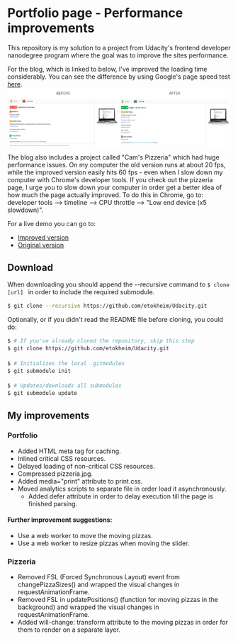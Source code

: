 # Portfolio page - Performance improvements
This repository is my solution to a project from Udacity's frontend developer nanodegree program where the goal was to improve the sites performance.

For the blog, which is linked to below, I've improved the loading time considerably. You can see the difference by using Google's page speed test [here](https://developers.google.com/speed/pagespeed/insights/).
![A picture of my page speed test](https://raw.githubusercontent.com/etokheim/frontend-nanodegree-mobile-portfolio/master/website%20optimization.jpg)

The blog also includes a project called "Cam's Pizzeria" which had huge performance issues. On my computer the old version runs at about 20 fps, while the improved version easily hits 60 fps - even when I slow down my computer with Chrome's developer tools. If you check out the pizzeria page, I urge you to slow down your computer in order get a better idea of how much the page actually improved. To do this in Chrome, go to: developer tools --> timeline --> CPU throttle --> "Low end device (x5 slowdown)".

For a live demo you can go to:
 * [Improved version](https://etokheim.github.io/Udacity/08%20Website%20Optimization/frontend-nanodegree-mobile-portfolio/improved/)
 * [Original version](https://etokheim.github.io/Udacity/08%20Website%20Optimization/frontend-nanodegree-mobile-portfolio/original/)


## Download
When downloading you should append the --recursive command to ```$ clone [url] ``` in order to include the required submodule.
```bash
$ git clone --recursive https://github.com/etokheim/Udacity.git
```

Optionally, or if you didn't read the README file before cloning, you could do:
```bash
$ # If you've already cloned the repository, skip this step
$ git clone https://github.com/etokheim/Udacity.git

$ # Initializes the local .gitmodules
$ git submodule init

$ # Updates/downloads all submodules
$ git submodule update
```

## My improvements

### Portfolio
* Added HTML meta tag for caching.
* Inlined critical CSS resources.
* Delayed loading of non-critical CSS resources.
* Compressed pizzeria.jpg.
* Added media="print" attribute to print.css.
* Moved analytics scripts to separate file in order load it asynchronously.
	* Added defer attribute in order to delay execution till the page is finished parsing.

#### Further improvement suggestions:
* Use a web worker to move the moving pizzas.
* Use a web worker to resize pizzas when moving the slider.

### Pizzeria
* Removed FSL (Forced Synchronous Layout) event from changePizzaSizes() and wrapped the visual changes in requestAnimationFrame.
* Removed FSL in updatePositions() (function for moving pizzas in the background) and wrapped the visual changes in requestAnimationFrame.
* Added will-change: transform attribute to the moving pizzas in order for them to render on a separate layer.
